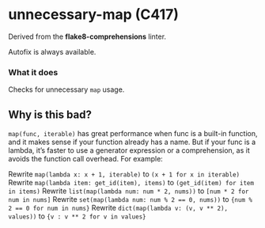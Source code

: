 # unnecessary-map (C417)

Derived from the **flake8-comprehensions** linter.

Autofix is always available.

### What it does
Checks for unnecessary `map` usage.

## Why is this bad?
`map(func, iterable)` has great performance when func is a built-in function, and it
makes sense if your function already has a name. But if your func is a lambda, it’s
faster to use a generator expression or a comprehension, as it avoids the function call
overhead. For example:

Rewrite `map(lambda x: x + 1, iterable)` to `(x + 1 for x in iterable)`
Rewrite `map(lambda item: get_id(item), items)` to `(get_id(item) for item in items)`
Rewrite `list(map(lambda num: num * 2, nums))` to `[num * 2 for num in nums]`
Rewrite `set(map(lambda num: num % 2 == 0, nums))` to `{num % 2 == 0 for num in nums}`
Rewrite `dict(map(lambda v: (v, v ** 2), values))` to `{v : v ** 2 for v in values}`